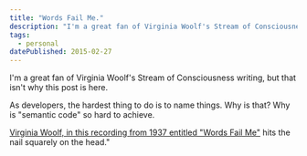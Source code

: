 ```yaml
---
title: "Words Fail Me."
description: "I'm a great fan of Virginia Woolf's Stream of Consciousness writing, but that isn't why this post is here."
tags: 
  - personal
datePublished: 2015-02-27
---
```


I'm a great fan of Virginia Woolf's Stream of Consciousness writing, but that isn't why this post is here.

As developers, the hardest thing to do is to name things. Why is that? Why is "semantic code" so hard to achieve.

[Virginia Woolf, in this recording from 1937 entitled "Words Fail Me"](https://www.youtube.com/watch?v=E8czs8v6PuI) hits the nail squarely on the head."